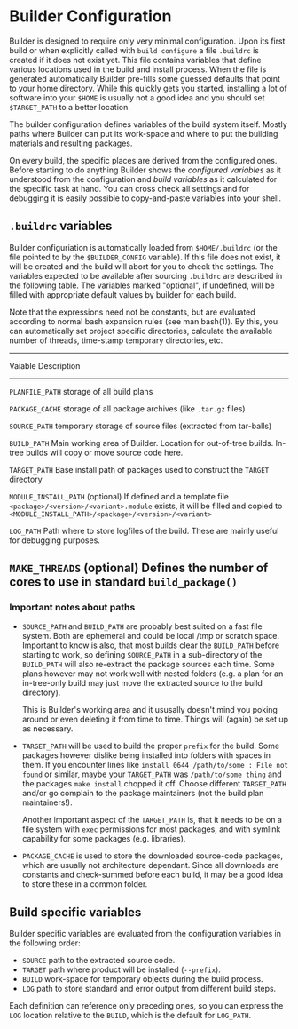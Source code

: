 # Builder Configuration

  Builder is designed to require only very minimal configuration. Upon its
  first build or when explicitly called with `build configure` a file
  `.buildrc` is created if it does not exist yet. This file contains variables
  that define various locations used in the build and install process.  When
  the file is generated automatically Builder pre-fills some guessed defaults
  that point to your home directory. While this quickly gets you started,
  installing a lot of software into your `$HOME` is usually not a good idea and
  you should set `$TARGET_PATH` to a better location.

  The builder configuration defines variables of the build system itself.
  Mostly paths where Builder can put its work-space and where to put the
  building materials and resulting packages.

  On every build, the specific places are derived from the configured ones.
  Before starting to do anything Builder shows the *configured variables* as it
  understood from the configuration and *build variables* as it calculated for
  the specific task at hand. You can cross check all settings and for debugging
  it is easily possible to copy-and-paste variables into your shell.


## `.buildrc` variables

  Builder configuriation is automatically loaded from `$HOME/.buildrc` (or the
  file pointed to by the `$BUILDER_CONFIG` variable). If this file does not
  exist, it will be created and the build will abort for you to check the
  settings. The variables expected to be available after sourcing `.buildrc`
  are described in the following table. The variables marked "optional", if
  undefined, will be filled with appropriate default values by builder for each
  build.

  Note that the expressions need not be constants, but are evaluated according
  to normal bash expansion rules (see man bash(1)). By this, you can
  automatically set project specific directories, calculate the available
  number of threads, time-stamp temporary directories, etc.


------------------------------------------------------------------------------
Vaiable                Description
-----------------      -------------------------------------------------------
`PLANFILE_PATH`        storage of all build plans

`PACKAGE_CACHE`        storage of all package archives (like `.tar.gz` files)

`SOURCE_PATH`          temporary storage of source files (extracted from
                       tar-balls)

`BUILD_PATH`           Main working area of Builder. Location for out-of-tree
                       builds. In-tree builds will copy or move source code
                       here.

`TARGET_PATH`          Base install path of packages used to construct the
                       `TARGET` directory

`MODULE_INSTALL_PATH`  (optional) If defined and a template file
                       `<package>/<version>/<variant>.module` exists, it will
                       be filled and copied to
                       `<MODULE_INSTALL_PATH>/<package>/<version>/<variant>`

`LOG_PATH`             Path where to store logfiles of the build. These are
                       mainly useful for debugging purposes.

`MAKE_THREADS`         (optional) Defines the number of cores to use in
                       standard `build_package()`
------------------------------------------------------------------------------


### Important notes about paths

  * `SOURCE_PATH` and `BUILD_PATH` are probably best suited on a fast file
    system. Both are ephemeral and could be local /tmp or scratch space.
    Important to know is also, that most builds clear the `BUILD_PATH` before
    starting to work, so defining `SOURCE_PATH` in a sub-directory of the
    `BUILD_PATH` will also re-extract the package sources each time. Some plans
    however may not work well with nested folders (e.g. a plan for an
    in-tree-only build may just move the extracted source to the build
    directory).

    This is Builder's working area and it ususally doesn't mind you poking around
    or even deleting it from time to time. Things will (again) be set up as
    necessary.

  * `TARGET_PATH` will be used to build the proper `prefix` for the build. Some
    packages however dislike being installed into folders with spaces in them. If
    you encounter lines like `install 0644 /path/to/some : File not found` or
    similar, maybe your `TARGET_PATH` was `/path/to/some thing` and the packages
    `make install` chopped it off. Choose different `TARGET_PATH` and/or go
    complain to the package maintainers (not the build plan maintainers!).

    Another important aspect of the `TARGET_PATH` is, that it needs to be on a
    file system with `exec` permissions for most packages, and with symlink
    capability for some packages (e.g. libraries).

  * `PACKAGE_CACHE` is used to store the downloaded source-code packages, which
    are usually not architecture dependant. Since all downloads are constants and
    check-summed before each build, it may be a good idea to store these in a
    common folder.


## Build specific variables

  Builder specific variables are evaluated from the configuration variables in
  the following order:

  * `SOURCE` path to the extracted source code.
  * `TARGET` path where product will be installed (`--prefix`).
  * `BUILD`  work-space for temporary objects during the build process.
  * `LOG`    path to store standard and error output from different build steps.

  Each definition can reference only preceding ones, so you can express the
  `LOG` location relative to the `BUILD`, which is the default for `LOG_PATH`.

